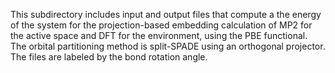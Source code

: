 This subdirectory includes input and output files that compute a the energy of the system for the projection-based embedding calculation of MP2 for the active space and DFT for the environment, using the PBE functional.
The orbital partitioning method is split-SPADE using an orthogonal projector.
The files are labeled by the bond rotation angle.

